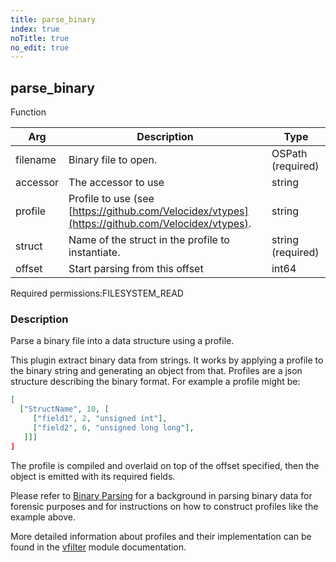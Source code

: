 ```yaml
---
title: parse_binary
index: true
noTitle: true
no_edit: true
---
```




<div class="vql_item"></div>


## parse_binary
<span class='vql_type label label-warning pull-right page-header'>Function</span>



<div class="vqlargs"></div>

Arg | Description | Type
----|-------------|-----
filename|Binary file to open.|OSPath (required)
accessor|The accessor to use|string
profile|Profile to use (see [https://github.com/Velocidex/vtypes](https://github.com/Velocidex/vtypes).|string
struct|Name of the struct in the profile to instantiate.|string (required)
offset|Start parsing from this offset|int64

<span class="permission_list vql_type">Required permissions:</span><span class="permission_list linkcolour label label-important">FILESYSTEM_READ</span>

### Description

Parse a binary file into a data structure using a profile.

This plugin extract binary data from strings. It works by applying
a profile to the binary string and generating an object from
that. Profiles are a json structure describing the binary format. For
example a profile might be:

```json
[
  ["StructName", 10, [
     ["field1", 2, "unsigned int"],
     ["field2", 6, "unsigned long long"],
   ]]]
]
```

The profile is compiled and overlaid on top of the offset specified,
then the object is emitted with its required fields.

Please refer to [Binary
Parsing](https://docs.velociraptor.app/docs/forensic/binary/) for
a background in parsing binary data for forensic purposes and for
instructions on how to construct profiles like the example above.

More detailed information about profiles and their implementation
can be found in the [vfilter](https://github.com/Velocidex/vtypes)
module documentation.



